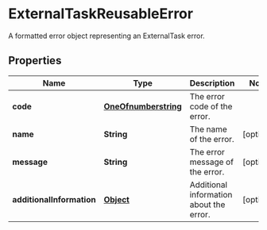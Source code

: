 

# ExternalTaskReusableError

A formatted error object representing an ExternalTask error.
## Properties

Name | Type | Description | Notes
------------ | ------------- | ------------- | -------------
**code** | [**OneOfnumberstring**](OneOfnumberstring.md) | The error code of the error. | 
**name** | **String** | The name of the error. |  [optional]
**message** | **String** | The error message of the error. |  [optional]
**additionalInformation** | [**Object**](.md) | Additional information about the error. |  [optional]



